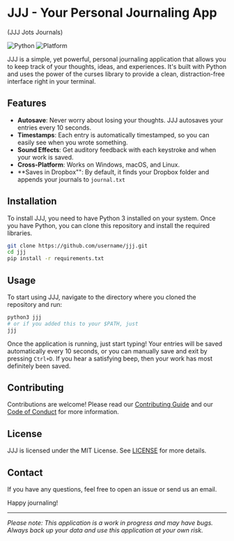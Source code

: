 # JJJ - Your Personal Journaling App
(JJJ Jots Journals)

![Python](https://img.shields.io/badge/-Python-3776AB?style=flat-square&logo=python&logoColor=white)
![Platform](https://img.shields.io/badge/Platform-Windows%20|%20macOS%20|%20Linux-green)

JJJ is a simple, yet powerful, personal journaling application that allows you to keep track of your thoughts, ideas, and experiences. It's built with Python and uses the power of the curses library to provide a clean, distraction-free interface right in your terminal. 

## Features

- **Autosave**: Never worry about losing your thoughts. JJJ autosaves your entries every 10 seconds.
- **Timestamps**: Each entry is automatically timestamped, so you can easily see when you wrote something.
- **Sound Effects**: Get auditory feedback with each keystroke and when your work is saved.
- **Cross-Platform**: Works on Windows, macOS, and Linux.
- **Saves in Dropbox"": By default, it finds your Dropbox folder and appends your journals to `journal.txt`

## Installation

To install JJJ, you need to have Python 3 installed on your system. Once you have Python, you can clone this repository and install the required libraries.

```bash
git clone https://github.com/username/jjj.git
cd jjj
pip install -r requirements.txt
```

## Usage

To start using JJJ, navigate to the directory where you cloned the repository and run:

```bash
python3 jjj
# or if you added this to your $PATH, just
jjj
```

Once the application is running, just start typing! Your entries will be saved automatically every 10 seconds, or you can manually save and exit by pressing `Ctrl+D`. If you hear a satisfying beep, then your work has most definitely been saved.

## Contributing

Contributions are welcome! Please read our [Contributing Guide](CONTRIBUTING.md) and our [Code of Conduct](CODE_OF_CONDUCT.md) for more information.

## License

JJJ is licensed under the MIT License. See [LICENSE](LICENSE) for more details.

## Contact

If you have any questions, feel free to open an issue or send us an email.

Happy journaling!

---

*Please note: This application is a work in progress and may have bugs. Always back up your data and use this application at your own risk.*
